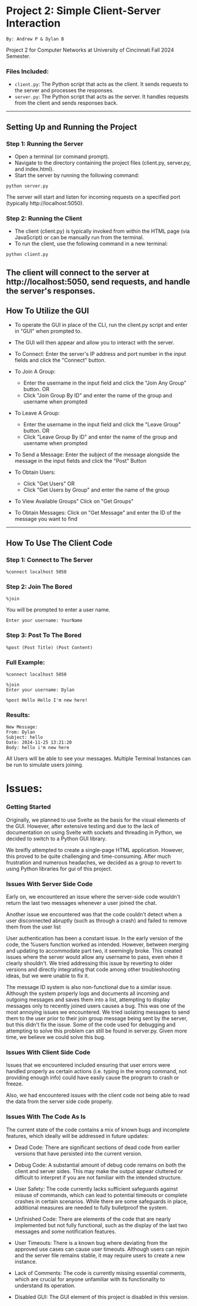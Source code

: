 # Project 2: Simple Client-Server Interaction
`By: Andrew P & Dylan B`

Project 2 for Computer Networks at University of Cincinnati Fall 2024 Semester.

### Files Included:
- `client.py`: The Python script that acts as the client. It sends requests to the server and processes the responses.
- `server.py`: The Python script that acts as the server. It handles requests from the client and sends responses back.
---
## Setting Up and Running the Project
### Step 1: Running the Server
- Open a terminal (or command prompt).
- Navigate to the directory containing the project files (client.py, server.py, and index.html).
- Start the server by running the following command:
```
python server.py
```
The server will start and listen for incoming requests on a specified port (typically http://localhost:5050).
### Step 2: Running the Client
- The client (client.py) is typically invoked from within the HTML page (via JavaScript) or can be manually run from the terminal.
- To run the client, use the following command in a new terminal:
```
python client.py
```
The client will connect to the server at http://localhost:5050, send requests, and handle the server's responses.
---
## How To Utilize the GUI
- To operate the GUI in place of the CLI, run the client.py script and enter in "GUI" when prompted to.
- The GUI will then appear and allow you to interact with the server.

- To Connect: Enter the server's IP address and port number in the input fields and click the "Connect" button.
- To Join A Group:
    - Enter the username in the input field and click the "Join Any Group" button.
    OR
    - Click "Join Group By ID" and enter the name of the group and username when prompted

- To Leave A Group:
    - Enter the username in the input field and click the "Leave Group" button.
    OR
    - Click "Leave Group By ID" and enter the name of the group and username when prompted

- To Send a Message: Enter the subject of the message alongside the message in the input fields and click the "Post" Button
- To Obtain Users:
    - Click "Get Users"
    OR
    - Click "Get Users by Group" and enter the name of the group

- To View Available Groups" Click on "Get Groups"

- To Obtain Messages: Click on "Get Message" and enter the ID of the message you want to find
---

## How To Use The Client Code 
### Step 1: Connect to The Server
```
%connect localhost 5050 
```
### Step 2: Join The Bored
```
%join
```
You will be prompted to enter a user name.
```
Enter your username: YourName
```
### Step 3: Post To The Bored
```
%post (Post Title) (Post Content)
```
### Full Example:
```
%connect localhost 5050 

%join
Enter your username: Dylan

%post Hello Hello I'm new here!
```
### Results: 
```
New Message:
From: Dylan
Subject: hello
Date: 2024-11-25 13:21:20
Body: hello i'm new here
```
All Users will be able to see your messages.
Multiple Terminal Instances can be run to simulate users joining.

# Issues:
### Getting Started
Originally, we planned to use Svelte as the basis for the visual elements of the GUI. However, after extensive testing and due to the lack of documentation on using Svelte with sockets and threading in Python, we decided to switch to a Python GUI library.

We breifly attempted to create a single-page HTML application. However, this proved to be quite challenging and time-consuming. After much frustration and numerous headaches, we decided as a group to revert to using Python libraries for gui of this project.

### Issues With Server Side Code
Early on, we encountered an issue where the server-side code wouldn't return the last two messages whenever a user joined the chat.

Another issue we encountered was that the code couldn't detect when a user disconnected abruptly (such as through a crash) and failed to remove them from the user list

User authentication has been a constant issue. In the early version of the code, the %users function worked as intended. However, between merging and updating to accommodate part two, it seemingly broke. This created issues where the server would allow any username to pass, even when it clearly shouldn't. We tried addressing this issue by reverting to older versions and directly integrating that code among other troubleshooting ideas, but we were unable to fix it.

The message ID system is also non-functional due to a similar issue. Although the system properly logs and documents all incoming and outgoing messages and saves them into a list, attempting to display messages only to recently joined users causes a bug. This was one of the most annoying issues we encountered. We tried isolating messages to send them to the user prior to their join group message being sent by the server, but this didn't fix the issue. Some of the code used for debugging and attempting to solve this problem can still be found in server.py. Given more time, we believe we could solve this bug.

### Issues With Client Side Code
Issues that we encountered included ensuring that user errors were handled properly as certain actions (i.e. typing in the wrong command, not providing enough info) could have easily cause the program to crash or freeze.

Also, we had encountered issues with the client code not being able to read the data from the server side code properly.

### Issues With The Code As Is
The current state of the code contains a mix of known bugs and incomplete features, which ideally will be addressed in future updates:

- Dead Code: There are significant sections of dead code from earlier versions that have persisted into the current version.

- Debug Code: A substantial amount of debug code remains on both the client and server sides. This may make the output appear cluttered or difficult to interpret if you are not familiar with the intended structure.

- User Safety: The code currently lacks sufficient safeguards against misuse of commands, which can lead to potential timeouts or complete crashes in certain scenarios. While there are some safeguards in place, additional measures are needed to fully bulletproof the system.

- Unfinished Code: There are elements of the code that are nearly implemented but not fully functional, such as the display of the last two messages and some notification features.

- User Timeouts: There is a known bug where deviating from the approved use cases can cause user timeouts. Although users can rejoin and the server file remains stable, it may require users to create a new instance.

- Lack of Comments: The code is currently missing essential comments, which are crucial for anyone unfamiliar with its functionality to understand its operation.

- Disabled GUI: The GUI element of this project is disabled in this version.
